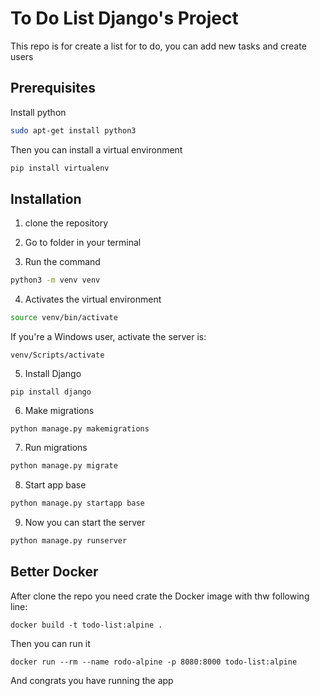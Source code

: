 # To Do List Django's Project

This repo is for create a list for to do, you can add new tasks and create users

## Prerequisites
Install python
```zsh
sudo apt-get install python3
```

Then you can install a virtual environment
```zsh
pip install virtualenv
```

## Installation
1. clone the repository

2. Go to folder in your terminal 

3. Run the command
```zsh
python3 -m venv venv
```

4. Activates the virtual environment
```zsh
source venv/bin/activate
```
If you're a Windows user, activate the server is:
```
venv/Scripts/activate
```

5. Install Django
```
pip install django
```

6. Make migrations
```
python manage.py makemigrations
```

7. Run migrations
```zsh
python manage.py migrate
```

8. Start app base
```zsh
python manage.py startapp base
```

9. Now you can start the server
```zsh
python manage.py runserver
```

## Better Docker
After clone the repo you need crate the Docker image with thw following line:
```
docker build -t todo-list:alpine .
```

Then you can run it
```
docker run --rm --name rodo-alpine -p 8080:8000 todo-list:alpine
```

And congrats you have running the app
